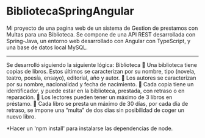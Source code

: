 # BibliotecaSpringAngular

Mi proyecto de una pagina web de un sistema de Gestion de prestamos con Multas para una Biblioteca.
Se compone de una API REST desarrollada con Spring-Java, un entorno web desarrollado con Angular con TypeScript,
y una base de datos local MySQL.


----------------------------------------------------------------------------------------------------------------------------

Se desarrolló siguiendo la siguiente lógica:
Biblioteca
	Una biblioteca tiene copias de libros. Estos últimos se caracterizan por su nombre, tipo (novela, teatro, poesía, ensayo), editorial, año y autor.
	Los autores se caracterizan por su nombre, nacionalidad y fecha de nacimiento.
	Cada copia tiene un identificador, y puede estar en la biblioteca, prestada, con retraso o en reparación.
	Los lectores pueden tener un máximo de 3 libros en préstamo.
	Cada libro se presta un máximo de 30 días, por cada día de retraso, se impone una “multa” de dos días sin posibilidad de coger un nuevo libro.



*Hacer un 'npm install' para instalarse las dependencias de node.
